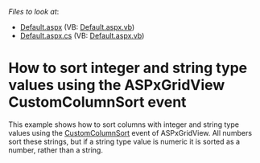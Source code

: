 <!-- default file list -->
*Files to look at*:

* [Default.aspx](./CS/WebSite/Default.aspx) (VB: [Default.aspx.vb](./VB/WebSite/Default.aspx.vb))
* [Default.aspx.cs](./CS/WebSite/Default.aspx.cs) (VB: [Default.aspx.vb](./VB/WebSite/Default.aspx.vb))
<!-- default file list end -->
# How to sort integer and string type values using the ASPxGridView CustomColumnSort event


<p>This example shows how to sort columns with integer and string type values using the <a href="http://documentation.devexpress.com/#AspNet/DevExpressWebASPxGridViewASPxGridView_CustomColumnSorttopic"><u>CustomColumnSort</u></a> event of ASPxGridView. All numbers sort these strings, but if a string type value is numeric it is sorted as a number, rather than a string.</p>

<br/>


